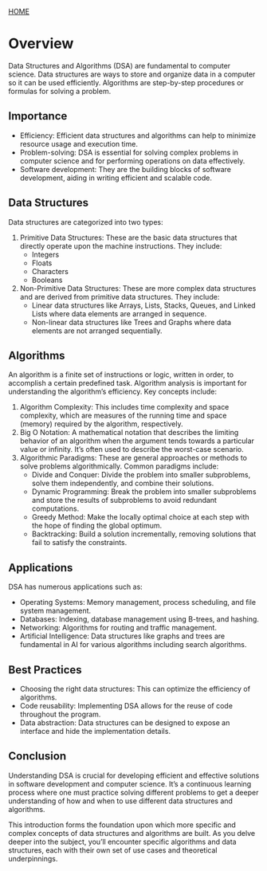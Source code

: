 [HOME](README.md)

# Overview

Data Structures and Algorithms (DSA) are fundamental to computer science. Data structures are ways to store and organize data in a computer so it can be used efficiently. Algorithms are step-by-step procedures or formulas for solving a problem.

## Importance

- Efficiency: Efficient data structures and algorithms can help to minimize resource usage and execution time.
- Problem-solving: DSA is essential for solving complex problems in computer science and for performing operations on data effectively.
- Software development: They are the building blocks of software development, aiding in writing efficient and scalable code.

## Data Structures

Data structures are categorized into two types:

1. Primitive Data Structures: These are the basic data structures that directly operate upon the machine instructions. They include:
    - Integers
    - Floats
    - Characters
    - Booleans
2. Non-Primitive Data Structures: These are more complex data structures and are derived from primitive data structures. They include:
    - Linear data structures like Arrays, Lists, Stacks, Queues, and Linked Lists where data elements are arranged in sequence.
    - Non-linear data structures like Trees and Graphs where data elements are not arranged sequentially.

## Algorithms

An algorithm is a finite set of instructions or logic, written in order, to accomplish a certain predefined task. Algorithm analysis is important for understanding the algorithm’s efficiency. Key concepts include:

1. Algorithm Complexity: This includes time complexity and space complexity, which are measures of the running time and space (memory) required by the algorithm, respectively.
2. Big O Notation: A mathematical notation that describes the limiting behavior of an algorithm when the argument tends towards a particular value or infinity. It’s often used to describe the worst-case scenario.
3. Algorithmic Paradigms: These are general approaches or methods to solve problems algorithmically. Common paradigms include:
    - Divide and Conquer: Divide the problem into smaller subproblems, solve them independently, and combine their solutions.
    - Dynamic Programming: Break the problem into smaller subproblems and store the results of subproblems to avoid redundant computations.
    - Greedy Method: Make the locally optimal choice at each step with the hope of finding the global optimum.
    - Backtracking: Build a solution incrementally, removing solutions that fail to satisfy the constraints.

## Applications

DSA has numerous applications such as:

- Operating Systems: Memory management, process scheduling, and file system management.
- Databases: Indexing, database management using B-trees, and hashing.
- Networking: Algorithms for routing and traffic management.
- Artificial Intelligence: Data structures like graphs and trees are fundamental in AI for various algorithms including search algorithms.

## Best Practices

- Choosing the right data structures: This can optimize the efficiency of algorithms.
- Code reusability: Implementing DSA allows for the reuse of code throughout the program.
- Data abstraction: Data structures can be designed to expose an interface and hide the implementation details.

## Conclusion

Understanding DSA is crucial for developing efficient and effective solutions in software development and computer science. It’s a continuous learning process where one must practice solving different problems to get a deeper understanding of how and when to use different data structures and algorithms.

This introduction forms the foundation upon which more specific and complex concepts of data structures and algorithms are built. As you delve deeper into the subject, you’ll encounter specific algorithms and data structures, each with their own set of use cases and theoretical underpinnings.